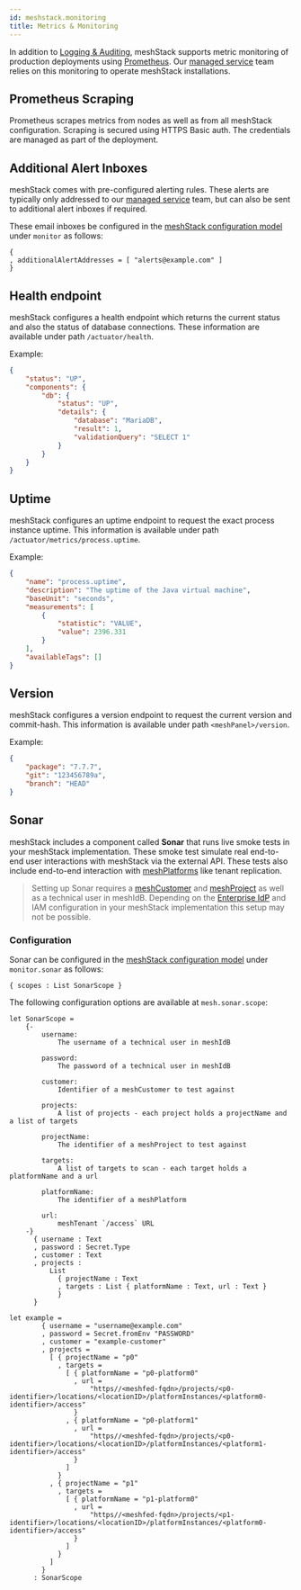 ```yaml
---
id: meshstack.monitoring
title: Metrics & Monitoring
---
```


In addition to [Logging & Auditing](./meshstack.logging.md), meshStack supports metric monitoring of production
deployments using [Prometheus](https://prometheus.io/). Our [managed service](meshstack.managed-service.md) team
relies on this monitoring to operate meshStack installations.

## Prometheus Scraping

Prometheus scrapes metrics from nodes as well as from all meshStack configuration.
Scraping is secured using HTTPS Basic auth. The credentials are managed as part of the deployment.

## Additional Alert Inboxes

meshStack comes with pre-configured alerting rules. These alerts are typically only addressed to our [managed service](meshstack.managed-service.md) team, but can also be sent to additional alert inboxes if required.

These email inboxes be configured in the [meshStack configuration model](meshstack.index.md#configuration) under `monitor` as follows:

```dhall
{
, additionalAlertAddresses = [ "alerts@example.com" ]
}
```

## Health endpoint

meshStack configures a health endpoint which returns the current status and also the status of database connections. These information are available under path `/actuator/health`.

Example:

```json
{
    "status": "UP",
    "components": {
        "db": {
            "status": "UP",
            "details": {
                "database": "MariaDB",
                "result": 1,
                "validationQuery": "SELECT 1"
            }
        }
    }
}
```

## Uptime

meshStack configures an uptime endpoint to request the exact process instance uptime. This information is available under path `/actuator/metrics/process.uptime`.

Example:

```json
{
    "name": "process.uptime",
    "description": "The uptime of the Java virtual machine",
    "baseUnit": "seconds",
    "measurements": [
        {
            "statistic": "VALUE",
            "value": 2396.331
        }
    ],
    "availableTags": []
}
```

## Version

meshStack configures a version endpoint to request the current version and commit-hash. This information is available under path `<meshPanel>/version`.

Example:

```json
{
    "package": "7.7.7",
    "git": "123456789a",
    "branch": "HEAD"
}

```

## Sonar

meshStack includes a component called **Sonar** that runs live smoke tests in your meshStack implementation.
These smoke test simulate real end-to-end user interactions with meshStack via the external API.
These tests also include end-to-end interaction with [meshPlatforms](meshcloud.platforms.md) like tenant replication.

> Setting up Sonar requires a [meshCustomer](meshcloud.customer.md) and [meshProject](meshcloud.project.md) as well as a technical user in meshIdB.
> Depending on the [Enterprise IdP](meshstack.identity-federation.md) and IAM configuration in your
> meshStack implementation this setup may not be possible.

### Configuration

Sonar can be configured in the [meshStack configuration model](meshstack.index.md#configuration) under `monitor.sonar` as follows:

<!--snippet:mesh.sonar#type-->


<!--DOCUSAURUS_CODE_TABS-->
<!--Dhall Type-->
```dhall
{ scopes : List SonarScope }
```
<!--END_DOCUSAURUS_CODE_TABS-->

<!--snippet:mesh.sonar.scope-->

The following configuration options are available at `mesh.sonar.scope`:
<!--DOCUSAURUS_CODE_TABS-->
<!--Dhall Type-->
```dhall
let SonarScope =
    {-
        username:
            The username of a technical user in meshIdB

        password:
            The password of a technical user in meshIdB

        customer:
            Identifier of a meshCustomer to test against

        projects:
            A list of projects - each project holds a projectName and a list of targets

        projectName:
            The identifier of a meshProject to test against

        targets:
            A list of targets to scan - each target holds a platformName and a url

        platformName:
            The identifier of a meshPlatform

        url:
            meshTenant `/access` URL
    -}
      { username : Text
      , password : Secret.Type
      , customer : Text
      , projects :
          List
            { projectName : Text
            , targets : List { platformName : Text, url : Text }
            }
      }
```
<!--Example-->
```dhall
let example =
        { username = "username@example.com"
        , password = Secret.fromEnv "PASSWORD"
        , customer = "example-customer"
        , projects =
          [ { projectName = "p0"
            , targets =
              [ { platformName = "p0-platform0"
                , url =
                    "https//<meshfed-fqdn>/projects/<p0-identifier>/locations/<locationID>/platformInstances/<platform0-identifier>/access"
                }
              , { platformName = "p0-platform1"
                , url =
                    "https//<meshfed-fqdn>/projects/<p0-identifier>/locations/<locationID>/platformInstances/<platform1-identifier>/access"
                }
              ]
            }
          , { projectName = "p1"
            , targets =
              [ { platformName = "p1-platform0"
                , url =
                    "https//<meshfed-fqdn>/projects/<p1-identifier>/locations/<locationID>/platformInstances/<platform0-identifier>/access"
                }
              ]
            }
          ]
        }
      : SonarScope
```
<!--END_DOCUSAURUS_CODE_TABS-->